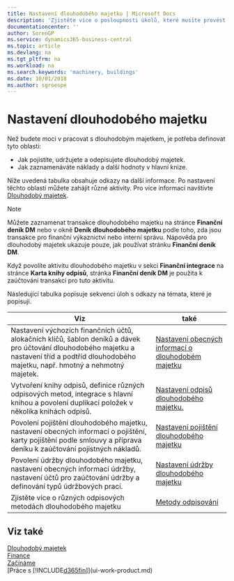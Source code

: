 ```yaml
---
title: Nastavení dlouhodobého majetku | Microsoft Docs
description: 'Zjistěte více o posloupnosti úkolů, které musíte provést při nastavování dlouhodobých majetků, jako jsou stroje nebo budovy.'
documentationcenter: ''
author: SorenGP
ms.service: dynamics365-business-central
ms.topic: article
ms.devlang: na
ms.tgt_pltfrm: na
ms.workload: na
ms.search.keywords: 'machinery, buildings'
ms.date: 10/01/2018
ms.author: sgroespe
---
```

# <a name="setting-up-fixed-assets"></a>Nastavení dlouhodobého majetku
Než budete moci v pracovat s dlouhodobým majetkem, je potřeba definovat tyto oblasti:  

* Jak pojistíte, udržujete a odepisujete dlouhodobý majetek.  
* Jak zaznamenáváte náklady a další hodnoty v hlavní knize.  

Níže uvedená tabulka obsahuje odkazy na další informace. Po nastavení těchto oblastí můžete zahájit různé aktivity. Pro více informací navštivte [Dlouhodobý majetek](fa-manage.md).  

> [!NOTE]  
>   Můžete zaznamenat transakce dlouhodobého majetku na stránce **Finanční deník DM** nebo v okně **Deník dlouhodobého majetku** podle toho, zda jsou transakce pro finanční výkaznictví nebo interní správu. Nápověda pro dlouhodobý majetek ukazuje pouze, jak používat stránku **Finanční deník DM**.  

Když povolíte aktivitu dlouhodobého majetku v sekci **Finanční integrace** na stránce **Karta knihy odpisů**, stránka **Finanční deník DM** je použita k zaúčtování transakcí pro tuto aktivitu.

Následující tabulka popisuje sekvenci úloh s odkazy na témata, které je popisují.  

| Viz | také |
| --- | --- |
| Nastavení výchozích finančních účtů, alokačních klíčů, šablon deníků a dávek pro účtování dlouhodobého majetku a nastavení tříd a podtříd dlouhodobého majetku, např. hmotný a nehmotný majetek. |[Nastavení obecných informací o dlouhodobém majetku](fa-how-setup-general.md) |
| Vytvoření knihy odpisů, definice různých odpisových metod, integrace s hlavní knihou a povolení duplikací položek v několika knihách odpisů. |[Nastavení odpisů dlouhodobého majetku.](fa-how-setup-depreciation.md) |
| Povolení pojištění dlouhodobého majetku, nastavení obecných informací o pojištění, karty pojištění podle smlouvy a příprava deníku k zaúčtování pojistných nákladů. |[Nastavení pojištění dlouhodobého majetku](fa-how-setup-insurance.md) |
| Povolení údržby dlouhodobého majetku, nastavení obecných informací údržby, nastavení účtů pro zaúčtování údržby a definování typů údržbových prací. |[Nastavení údržby dlouhodobého majetku](fa-how-setup-maintenance.md) |
| Zjistěte více o různých odpisových metodách dlouhodobého majetku |[Metody odpisování](fa-depreciation-methods.md) |

## <a name="see-also"></a>Viz také
[Dlouhodobý majetek](fa-manage.md)  
[Finance](finance.md)  
[Začínáme](product-get-started.md)  
[Práce s [!INCLUDE[d365fin](includes/d365fin_md.md)]](ui-work-product.md)

